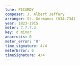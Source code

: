 ```yaml
---
tune: PICARDY
composer: J. Albert Jeffery
arranger: St. Germanus (634-734)
year: 1823-1915
meter: 7.7.7.3.
key: d minor
anacrusis: 0
meter_error: '0'
time_signature: 4/4
meterError: 0
timeSignature: 4/4
---
```

